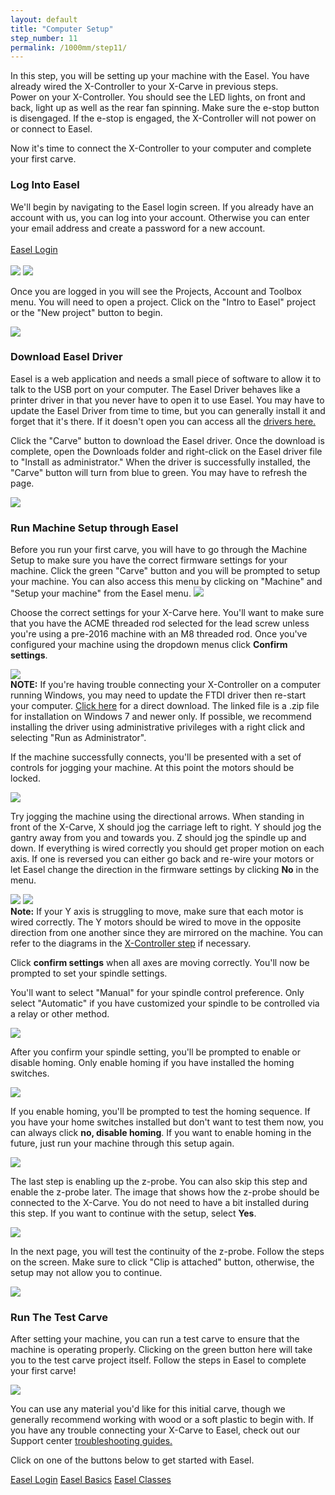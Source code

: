 ```yaml
---
layout: default
title: "Computer Setup"
step_number: 11
permalink: /1000mm/step11/
---
```


In this step, you will be setting up your machine with the Easel. You have already wired the X-Controller to your X-Carve in previous steps. 
<br>Power on your X-Controller. You should see the LED lights, on front and back, light up as well as the rear fan spinning. Make sure the e-stop button is disengaged. If the e-stop is engaged, the X-Controller will not power on or connect to Easel.

Now it's time to connect the X-Controller to your computer and complete your first carve. 

<h3 id="easel_account">Log Into Easel</h3>
We'll begin by navigating to the Easel login screen. If you already have an account with us, you can log into your account. Otherwise you can enter your email address and create a password for a new account.<br>
<br>
<a href="https://easel.inventables.com" target="_blank" class="btn btn-invent btn-animate-arrow">Easel Login</a><br>
<br>
<img src="./photo/signin2020.png">

<img src="./photo/firstlogin2020.png">

Once you are logged in you will see the Projects, Account and Toolbox menu. You will need to open a project. 
Click on the "Intro to Easel" project or the "New project" button to begin.

<img src="./photo/neweaselproject.png">

<h3 id="local-sender">Download Easel Driver</h3>
Easel is a web application and needs a small piece of software to allow it to talk to the USB port on your computer. 
The Easel Driver behaves like a printer driver in that you never have to open it to use Easel. You may have to update the Easel Driver from time to time, but you can generally install it and forget that it's there. If it doesn't open you can access all the <a href="http://easel.inventables.com/sender_versions" target="_blank">drivers here.</a>

Click the "Carve" button to download the Easel driver. Once the download is complete, open the Downloads folder and right-click on the Easel driver file to "Install as administrator." When the driver is successfully installed, the "Carve" button will turn from blue to green. You may have to refresh the page.

<img src="./photo/downloadeaseldriver.gif">

<h3>Run Machine Setup through Easel</h3>
 Before you run your first carve, you will have to go through the Machine Setup to make sure you have the correct firmware settings for your machine. Click the green "Carve" button and you will be prompted to setup your machine. You can also access this menu by clicking on "Machine" and "Setup your machine" from the Easel menu. 

<img src="./photo/setupyourmachine.gif">

 Choose the correct settings for your X-Carve here. You'll want to make sure that you have the ACME threaded rod selected for the lead screw unless you're using a pre-2016 machine with an M8 threaded rod. Once you've configured your machine using the dropdown menus click <strong>Confirm settings</strong>.

<img src="./photo/machinedetail2020.png">
<div class="note"><strong>NOTE:</strong> If you're having trouble connecting your X-Controller on a computer running Windows, you may need to update the FTDI driver then re-start your computer. <a href="http://www.ftdichip.com/Drivers/CDM/CDM21228_Setup.zip">Click here</a> for a direct download. The linked file is a .zip file for installation on Windows 7 and newer only. If possible, we recommend installing the driver using administrative privileges with a right click and selecting "Run as Administrator".</div>

If the machine successfully connects, you'll be presented with a set of controls for jogging your machine. At this point the motors should be locked.

<img src="./photo/testwiring2020.png">

Try jogging the machine using the directional arrows. When standing in front of the X-Carve, X should jog the carriage left to right. Y should jog the gantry away from you and towards you. Z should jog the spindle up and down. If everything is wired correctly you should get proper motion on each axis. If one is reversed you can either go back and re-wire your motors or let Easel change the direction in the firmware settings by clicking <strong>No</strong> in the menu.

<img src="./photo/deadaxis2020.png">

<img src="./photo/fixaxis2020.png">

<div class="note"><strong>Note:</strong> If your Y axis is struggling to move, make sure that each motor is wired correctly. The Y motors should be wired to move in the opposite direction from one another since they are mirrored on the machine. You can refer to the diagrams in the <a href="http://x-carve-instructions.inventables.com/1000mm/step8/">X-Controller step</a> if necessary.</div>

Click <strong>confirm settings</strong> when all axes are moving correctly. You'll now be prompted to set your spindle settings. 

You'll want to select "Manual" for your spindle control preference. Only select "Automatic" if you have customized your spindle to be controlled via a relay or other method.

<img src="./photo/spindleset2020.png">

After you confirm your spindle setting, you'll be prompted to enable or disable homing. Only enable homing if you have installed the homing switches.

<img src="./photo/limitswitch2020.png">

If you enable homing, you'll be prompted to test the homing sequence. If you have your home switches installed but don't want to test them now, you can always click <strong>no, disable homing</strong>. If you want to enable homing in the future, just run your machine through this setup again.

<img src="./photo/homingseq2020.png">

The last step is enabling up the z-probe. You can also skip this step and enable the z-probe later. The image that shows how the z-probe should be connected to the X-Carve. You do not need to have a bit installed during this step. If you want to continue with the setup, select <strong>Yes</strong>.

<img src="./photo/zprobe.png">

In the next page, you will test the continuity of the z-probe. Follow the steps on the screen. Make sure to click "Clip is attached" button, otherwise, the setup may not allow you to continue. 

<img src="./photo/zprobecontact.gif">


<h3>Run The Test Carve</h3>

After setting your machine, you can run a test carve to ensure that the machine is operating properly. Clicking on the green button here will take you to the test carve project itself. Follow the steps in Easel to complete your first carve! 

<img src="./photo/testcarve2020.png">

You can use any material you'd like for this initial carve, though we generally recommend working with wood or a soft plastic to begin with. If you have any trouble connecting your X-Carve to Easel, check out our Support center <a href="https://inventables.zendesk.com/hc/en-us/sections/360002677093-X-Carve-Troubleshooting" target="_blank">troubleshooting guides. </a>

Click on one of the buttons below to get started with Easel.

<a href="https://easel.inventables.com" target="_blank" class="btn btn-invent btn-animate-arrow">Easel Login</a>  <a href="https://inventables.zendesk.com/hc/en-us/categories/360001068153-Easel" target="_blank" class="btn btn-invent btn-animate-arrow">Easel Basics</a>  <a href="https://inventables.com/classes" target="_blank" class="btn btn-invent btn-animate-arrow">Easel Classes</a>